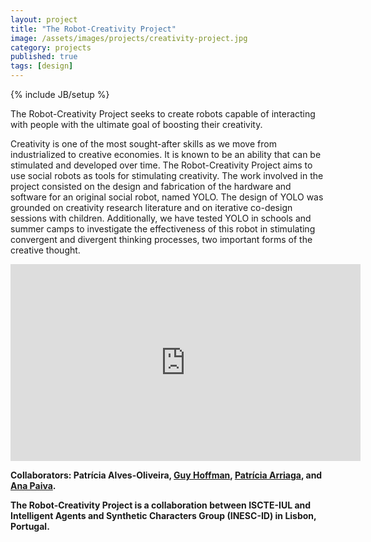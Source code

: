 ```yaml
---
layout: project
title: "The Robot-Creativity Project"
image: /assets/images/projects/creativity-project.jpg
category: projects
published: true
tags: [design]
---
```

{% include JB/setup %}

The Robot-Creativity Project seeks to create robots capable of interacting with people with the ultimate goal of boosting their creativity.

<!--more-->

Creativity is one of the most sought-after skills as we move from industrialized to creative economies. It is known to be an ability that can be stimulated and developed over time. The Robot-Creativity Project aims to use social robots as tools for stimulating creativity. The work involved in the project consisted on the design and fabrication of the hardware and software for an original social robot, named YOLO. The design of YOLO was grounded on creativity research literature and on iterative co-design sessions with children. Additionally, we have tested YOLO in schools and summer camps to investigate the effectiveness of this robot in stimulating convergent and divergent thinking processes, two important forms of the creative thought.

<iframe width="560" height="315" src="https://www.youtube.com/embed/BxPaOyfX3uQ" frameborder="0" allow="accelerometer; autoplay; encrypted-media; gyroscope; picture-in-picture" allowfullscreen></iframe>

**Collaborators: Patrícia Alves-Oliveira, [Guy Hoffman](http://guyhoffman.com/), [Patrícia Arriaga](https://ciencia.iscte-iul.pt/authors/patricia-paula-lourenco-arriaga-ferreira/cv), and [Ana Paiva](https://ana-paiva.com/).**

**The Robot-Creativity Project is a collaboration between ISCTE-IUL and Intelligent Agents and Synthetic Characters Group (INESC-ID) in Lisbon, Portugal.**





